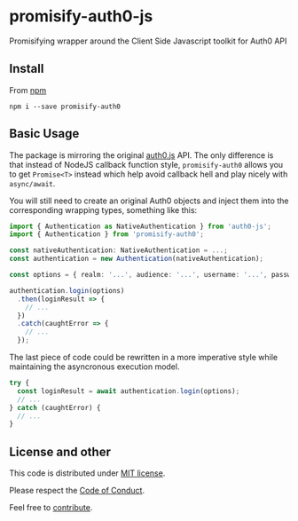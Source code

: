 # promisify-auth0-js

Promisifying wrapper around the Client Side Javascript toolkit for Auth0 API

## Install

From [npm](https://github.com/another-guy/promisify-auth0)

```
npm i --save promisify-auth0
```

## Basic Usage

The package is mirroring the original [auth0.js](https://github.com/auth0/auth0.js) API. The only difference is that instead of NodeJS callback function style, `promisify-auth0` allows you to get `Promise<T>` instead which help avoid callback hell and play nicely with `async/await`.

You will still need to create an original Auth0 objects and inject them into the corresponding wrapping types, something like this:

```ts
import { Authentication as NativeAuthentication } from 'auth0-js';
import { Authentication } from 'promisify-auth0';

const nativeAuthentication: NativeAuthentication = ...;
const authentication = new Authentication(nativeAuthentication);

const options = { realm: '...', audience: '...', username: '...', password: '...', scope: '...' };

authentication.login(options)
  .then(loginResult => {
    // ...
  })
  .catch(caughtError => {
    // ...
  });
```

The last piece of code could be rewritten in a more imperative style while maintaining the asyncronous execution model.

```ts
try {
  const loginResult = await authentication.login(options);
  // ...
} catch (caughtError) {
  // ...
}
```

## License and other

This code is distributed under [MIT license](https://github.com/another-guy/promisify-auth0/blob/master/LICENSE).

Please respect the [Code of Conduct](https://github.com/another-guy/promisify-auth0/blob/master/CODE_OF_CONDUCT.md).

Feel free to [contribute](https://github.com/another-guy/promisify-auth0/blob/master/CONTRIBUTING.md).